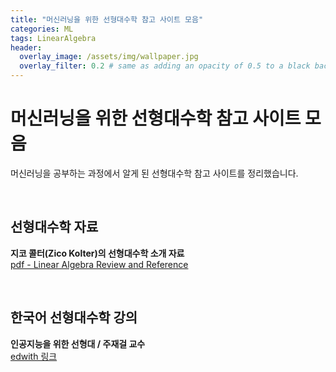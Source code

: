 ```yaml
---
title: "머신러닝을 위한 선형대수학 참고 사이트 모음"
categories: ML
tags: LinearAlgebra
header:
  overlay_image: /assets/img/wallpaper.jpg
  overlay_filter: 0.2 # same as adding an opacity of 0.5 to a black background
---
```


# 머신러닝을 위한 선형대수학 참고 사이트 모음

머신러닝을 공부하는 과정에서 알게 된 선형대수학 참고 사이트를 정리했습니다.

<br>

## 선형대수학 자료

**지코 콜터(Zico Kolter)의 선형대수학 소개 자료**  
[pdf - Linear Algebra Review and Reference](http://www.cs.cmu.edu/~zkolter/course/15-884/linalg-review.pdf)

<br>

## 한국어 선형대수학 강의

**인공지능을 위한 선형대 / 주재걸 교수**  
[edwith 링크](https://www.edwith.org/linearalgebra4ai)
